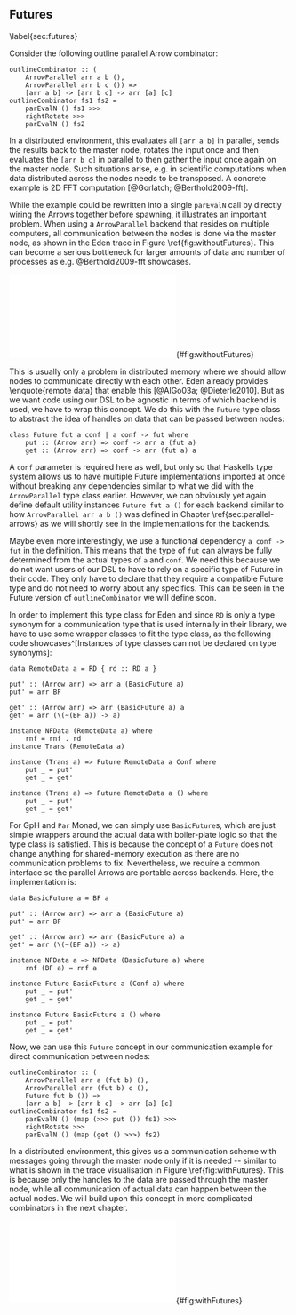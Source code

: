 ## Futures

\label{sec:futures}

Consider the following outline parallel Arrow combinator:

~~~~ {.haskell}
outlineCombinator :: (
    ArrowParallel arr a b (),
	ArrowParallel arr b c ()) =>
	[arr a b] -> [arr b c] -> arr [a] [c]
outlineCombinator fs1 fs2 =
	parEvalN () fs1 >>>
	rightRotate >>>
	parEvalN () fs2
~~~~

In a distributed environment, this evaluates all `[arr a b]` in parallel,
sends the results back to the master node, rotates the input once
and then evaluates the
`[arr b c]` in parallel to then gather the input once again on the master node.
Such situations arise, e.g. in scientific computations when data
distributed across the nodes needs to be transposed.
A concrete example is 2D FFT computation [@Gorlatch; @Berthold2009-fft].

While the example could be rewritten into a single `parEvalN` call by
directly wiring the Arrows together before spawning, it illustrates an
important problem. When using a `ArrowParallel` backend that resides on
multiple computers, all communication between the nodes is done via
the master node, as shown in the Eden trace in Figure \ref{fig:withoutFutures}.
This can become a serious bottleneck for larger amounts of data and
number of processes as e.g. @Berthold2009-fft showcases.

![Communication between 4 Eden processes without Futures.
All communication goes through the master node.
Each bar represents one process. Black lines represent communication.
Colours: blue $\hat{=}$ idle, green $\hat{=}$ running, red  $\hat{=}$ blocked,
yellow $\hat{=}$ suspended.](src/img/withoutFutures.pdf){#fig:withoutFutures}

This is usually only a problem in distributed memory
where we should allow nodes to communicate directly with each other.
Eden already provides
\enquote{remote data} that enable this [@AlGo03a; @Dieterle2010].
But as we want code using our DSL to be agnostic in terms of which backend is used,
we have to wrap this concept. We do this with the `Future` type class to abstract
the idea of handles on data that can be passed between nodes:

~~~~ {.haskell}
class Future fut a conf | a conf -> fut where
    put :: (Arrow arr) => conf -> arr a (fut a)
    get :: (Arrow arr) => conf -> arr (fut a) a
~~~~

A `conf` parameter is required here as well, but only
so that Haskells type system allows us to have multiple Future implementations
imported at once without breaking any dependencies similar to what we did with
the `ArrowParallel` type class earlier. However, we
can obviously yet again define default
utility instances `Future fut a ()`
for each backend similar to how `ArrowParallel arr a b ()` was defined
in Chapter \ref{sec:parallel-arrows} as we will shortly see in the implementations
for the backends.

Maybe even more interestingly, we use a functional dependency
`a conf -> fut` in the definition. This means that the type of `fut`
can always be fully determined from the actual types of `a` and `conf`. We need this
because we do not want users of our DSL to have to rely on a
specific type of Future in their code.
They only have to declare that they require a compatible Future type and do not
need to worry about any specifics. This can be seen in the Future version of
`outlineCombinator` we will define soon.

In order to implement this type class for Eden and since `RD` is only a
type synonym for a communication type that is used
internally in their library, we have to use some wrapper classes to fit the type class,
as the following code showcases^[Instances of type classes can not be declared on type synonyms]:

~~~~ {.haskell}
data RemoteData a = RD { rd :: RD a }

put' :: (Arrow arr) => arr a (BasicFuture a)
put' = arr BF

get' :: (Arrow arr) => arr (BasicFuture a) a
get' = arr (\(~(BF a)) -> a)

instance NFData (RemoteData a) where
    rnf = rnf . rd
instance Trans (RemoteData a)

instance (Trans a) => Future RemoteData a Conf where
    put _ = put'
    get _ = get'

instance (Trans a) => Future RemoteData a () where
    put _ = put'
    get _ = get'
~~~~

For GpH and `Par` Monad, we can simply use `BasicFuture`s,
which are just simple wrappers around the actual data with boiler-plate logic
so that the type class is satisfied. This is because the concept of a `Future`
does not change anything for shared-memory execution as there are no
communication problems to fix. Nevertheless, we require a common interface
so the parallel Arrows are portable across backends. Here, the implementation is:

~~~~ {.haskell}
data BasicFuture a = BF a

put' :: (Arrow arr) => arr a (BasicFuture a)
put' = arr BF

get' :: (Arrow arr) => arr (BasicFuture a) a
get' = arr (\(~(BF a)) -> a)

instance NFData a => NFData (BasicFuture a) where
    rnf (BF a) = rnf a

instance Future BasicFuture a (Conf a) where
    put _ = put'
    get _ = get'

instance Future BasicFuture a () where
    put _ = put'
    get _ = get'
~~~~

Now, we can use this `Future` concept in our communication example for direct
communication between nodes:

~~~~ {.haskell}
outlineCombinator :: (
    ArrowParallel arr a (fut b) (), 
	ArrowParallel arr (fut b) c (),
	Future fut b ()) =>
	[arr a b] -> [arr b c] -> arr [a] [c]
outlineCombinator fs1 fs2 =
	parEvalN () (map (>>> put ()) fs1) >>>
	rightRotate >>>
	parEvalN () (map (get () >>>) fs2)
~~~~

In a distributed environment, this gives us a communication scheme with
messages going through the master node only if it is needed -- similar to what
is shown in the trace visualisation in Figure \ref{fig:withFutures}. This is
because only the handles to the data are passed through the master
node, while all communication of actual data can happen between the actual nodes.
We will build upon this concept in more complicated combinators in the next chapter.

![Communication between 4 Eden processes with Futures.
Unlike in Figure \ref{fig:withoutFutures}, processes communicate directly
(one example message is highlighted) instead of always going through the
master node (bottom bar).](src/img/withFutures.pdf){#fig:withFutures}
